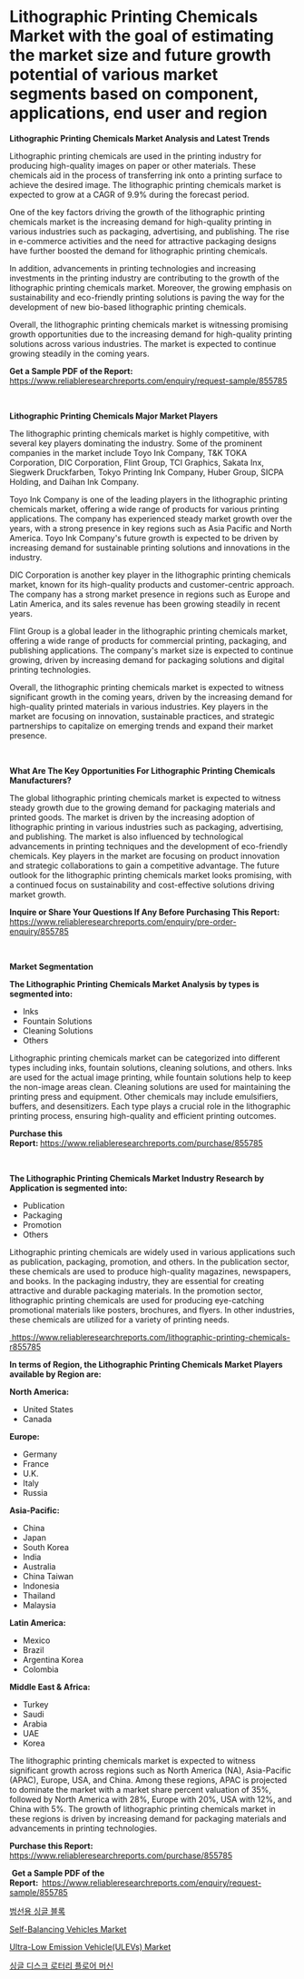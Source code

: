 <p><h1>Lithographic Printing Chemicals Market with the goal of estimating the market size and future growth potential of various market segments based on component, applications, end user and region</h1></p><p><strong>Lithographic Printing Chemicals Market Analysis and Latest Trends</strong></p>
<p><p>Lithographic printing chemicals are used in the printing industry for producing high-quality images on paper or other materials. These chemicals aid in the process of transferring ink onto a printing surface to achieve the desired image. The lithographic printing chemicals market is expected to grow at a CAGR of 9.9% during the forecast period.</p><p>One of the key factors driving the growth of the lithographic printing chemicals market is the increasing demand for high-quality printing in various industries such as packaging, advertising, and publishing. The rise in e-commerce activities and the need for attractive packaging designs have further boosted the demand for lithographic printing chemicals.</p><p>In addition, advancements in printing technologies and increasing investments in the printing industry are contributing to the growth of the lithographic printing chemicals market. Moreover, the growing emphasis on sustainability and eco-friendly printing solutions is paving the way for the development of new bio-based lithographic printing chemicals.</p><p>Overall, the lithographic printing chemicals market is witnessing promising growth opportunities due to the increasing demand for high-quality printing solutions across various industries. The market is expected to continue growing steadily in the coming years.</p></p>
<p><strong>Get a Sample PDF of the Report:&nbsp;</strong> <a href="https://www.reliableresearchreports.com/enquiry/request-sample/855785">https://www.reliableresearchreports.com/enquiry/request-sample/855785</a></p>
<p>&nbsp;</p>
<p><strong>Lithographic Printing Chemicals Major Market Players</strong></p>
<p><p>The lithographic printing chemicals market is highly competitive, with several key players dominating the industry. Some of the prominent companies in the market include Toyo Ink Company, T&K TOKA Corporation, DIC Corporation, Flint Group, TCI Graphics, Sakata Inx, Siegwerk Druckfarben, Tokyo Printing Ink Company, Huber Group, SICPA Holding, and Daihan Ink Company.</p><p>Toyo Ink Company is one of the leading players in the lithographic printing chemicals market, offering a wide range of products for various printing applications. The company has experienced steady market growth over the years, with a strong presence in key regions such as Asia Pacific and North America. Toyo Ink Company's future growth is expected to be driven by increasing demand for sustainable printing solutions and innovations in the industry.</p><p>DIC Corporation is another key player in the lithographic printing chemicals market, known for its high-quality products and customer-centric approach. The company has a strong market presence in regions such as Europe and Latin America, and its sales revenue has been growing steadily in recent years.</p><p>Flint Group is a global leader in the lithographic printing chemicals market, offering a wide range of products for commercial printing, packaging, and publishing applications. The company's market size is expected to continue growing, driven by increasing demand for packaging solutions and digital printing technologies.</p><p>Overall, the lithographic printing chemicals market is expected to witness significant growth in the coming years, driven by the increasing demand for high-quality printed materials in various industries. Key players in the market are focusing on innovation, sustainable practices, and strategic partnerships to capitalize on emerging trends and expand their market presence.</p></p>
<p>&nbsp;</p>
<p><strong>What Are The Key Opportunities For Lithographic Printing Chemicals Manufacturers?</strong></p>
<p><p>The global lithographic printing chemicals market is expected to witness steady growth due to the growing demand for packaging materials and printed goods. The market is driven by the increasing adoption of lithographic printing in various industries such as packaging, advertising, and publishing. The market is also influenced by technological advancements in printing techniques and the development of eco-friendly chemicals. Key players in the market are focusing on product innovation and strategic collaborations to gain a competitive advantage. The future outlook for the lithographic printing chemicals market looks promising, with a continued focus on sustainability and cost-effective solutions driving market growth.</p></p>
<p><strong>Inquire or Share Your Questions If Any Before Purchasing This Report:</strong> <a href="https://www.reliableresearchreports.com/enquiry/pre-order-enquiry/855785">https://www.reliableresearchreports.com/enquiry/pre-order-enquiry/855785</a></p>
<p>&nbsp;</p>
<p><strong>Market Segmentation</strong></p>
<p><strong>The Lithographic Printing Chemicals Market Analysis by types is segmented into:</strong></p>
<p><ul><li>Inks</li><li>Fountain Solutions</li><li>Cleaning Solutions</li><li>Others</li></ul></p>
<p><p>Lithographic printing chemicals market can be categorized into different types including inks, fountain solutions, cleaning solutions, and others. Inks are used for the actual image printing, while fountain solutions help to keep the non-image areas clean. Cleaning solutions are used for maintaining the printing press and equipment. Other chemicals may include emulsifiers, buffers, and desensitizers. Each type plays a crucial role in the lithographic printing process, ensuring high-quality and efficient printing outcomes.</p></p>
<p><strong>Purchase this Report:&nbsp;</strong><a href="https://www.reliableresearchreports.com/purchase/855785">https://www.reliableresearchreports.com/purchase/855785</a></p>
<p>&nbsp;</p>
<p><strong>The Lithographic Printing Chemicals Market Industry Research by Application is segmented into:</strong></p>
<p><ul><li>Publication</li><li>Packaging</li><li>Promotion</li><li>Others</li></ul></p>
<p><p>Lithographic printing chemicals are widely used in various applications such as publication, packaging, promotion, and others. In the publication sector, these chemicals are used to produce high-quality magazines, newspapers, and books. In the packaging industry, they are essential for creating attractive and durable packaging materials. In the promotion sector, lithographic printing chemicals are used for producing eye-catching promotional materials like posters, brochures, and flyers. In other industries, these chemicals are utilized for a variety of printing needs.</p></p>
<p><a href="https://www.reliableresearchreports.com/lithographic-printing-chemicals-r855785">&nbsp;https://www.reliableresearchreports.com/lithographic-printing-chemicals-r855785</a></p>
<p><strong>In terms of Region, the Lithographic Printing Chemicals Market Players available by Region are:</strong></p>
<p>
    <p> <strong> North America: </strong>
        <ul>
            <li>United States</li>
            <li>Canada</li>
        </ul>
        </p> 
    <p> <strong> Europe: </strong>
        <ul>
            <li>Germany</li>
            <li>France</li>
            <li>U.K.</li>
            <li>Italy</li>
            <li>Russia</li>
        </ul>
        </p> 
    <p> <strong> Asia-Pacific: </strong>
        <ul>
            <li>China</li>
            <li>Japan</li>
            <li>South Korea</li>
            <li>India</li>
            <li>Australia</li>
            <li>China Taiwan</li>
            <li>Indonesia</li>
            <li>Thailand</li>
            <li>Malaysia</li>
        </ul>
        </p> 
    <p> <strong> Latin America: </strong>
        <ul>
            <li>Mexico</li>
            <li>Brazil</li>
            <li>Argentina Korea</li>
            <li>Colombia</li>
        </ul>
        </p> 
    <p> <strong> Middle East & Africa: </strong>
        <ul>
            <li>Turkey</li>
            <li>Saudi</li>
            <li>Arabia</li>
            <li>UAE</li>
            <li>Korea</li>
        </ul>
    </p>
    </p>
<p><p>The lithographic printing chemicals market is expected to witness significant growth across regions such as North America (NA), Asia-Pacific (APAC), Europe, USA, and China. Among these regions, APAC is projected to dominate the market with a market share percent valuation of 35%, followed by North America with 28%, Europe with 20%, USA with 12%, and China with 5%. The growth of lithographic printing chemicals market in these regions is driven by increasing demand for packaging materials and advancements in printing technologies.</p></p>
<p><strong>Purchase this Report: </strong><a href="https://www.reliableresearchreports.com/purchase/855785">https://www.reliableresearchreports.com/purchase/855785</a></p>
<p>&nbsp;<strong>Get a Sample PDF of the Report:&nbsp;&nbsp;</strong><a href="https://www.reliableresearchreports.com/enquiry/request-sample/855785">https://www.reliableresearchreports.com/enquiry/request-sample/855785</a></p>
<p><strong></strong></p>
<p><p><a href="https://github.com/hook46569/Market-Research-Report-List-1/blob/main/3252483117587.md">범선용 싱글 블록</a></p><p><a href="https://github.com/sonuprakash1/Market-Research-Report-List-3/blob/main/self-balancing-vehicles-market.md">Self-Balancing Vehicles Market</a></p><p><a href="https://github.com/Whitneyboyettebo9kiw7yr13/Market-Research-Report-List-3/blob/main/ultra-low-emission-vehicleulevs-market.md">Ultra-Low Emission Vehicle(ULEVs) Market</a></p><p><a href="https://github.com/admichael111/Market-Research-Report-List-1/blob/main/5365389117588.md">싱글 디스크 로터리 플로어 머신</a></p></p>
